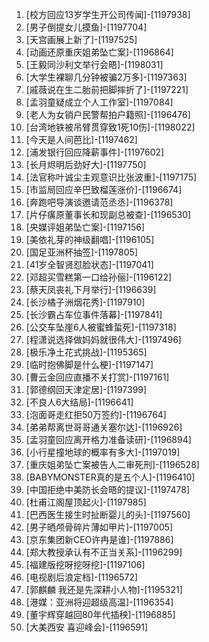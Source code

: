 
1. [校方回应13岁学生开公司传闻]-[1197938]
1. [男子倒提女儿摸鱼]-[1197704]
1. [天宫画展上新了]-[1197525]
1. [动画还原重庆姐弟坠亡案]-[1196864]
1. [王毅同沙利文举行会晤]-[1198031]
1. [大学生裸聊几分钟被骗2万多]-[1197363]
1. [戚薇说在生二胎前把脚摔折了]-[1197221]
1. [孟羽童疑成立个人工作室]-[1197084]
1. [老人为女销户民警帮拍户籍照]-[1196476]
1. [台湾地铁被吊臂贯穿致1死10伤]-[1198022]
1. [今天是人间芭比]-[1197462]
1. [浦发银行回应降薪事件]-[1197602]
1. [长月烬明后劲好大]-[1197750]
1. [法官称叶诚尘主观意识比张波重]-[1197175]
1. [市监局回应辛巴致榴莲涨价]-[1196674]
1. [奔跑吧导演谈邀请范丞丞]-[1196378]
1. [片仔癀原董事长和现副总被查]-[1196530]
1. [央媒评姐弟坠亡案]-[1197156]
1. [美依礼芽的神级翻唱]-[1196105]
1. [国足亚洲杯抽签]-[1197805]
1. [41岁全智贤怼脸状态]-[1197041]
1. [邓超买雪糕第一口给孙俪]-[1196122]
1. [蔡天凤丧礼下月举行]-[1196639]
1. [长沙橘子洲烟花秀]-[1197910]
1. [长沙霸占车位事件落幕]-[1197841]
1. [公交车坠崖6人被蜜蜂蜇死]-[1197318]
1. [程潇说选择做妈妈就很伟大]-[1197496]
1. [极乐净土花式挑战]-[1195365]
1. [临时抱佛脚是什么梗]-[1197147]
1. [曹云金回应直播不关打赏]-[1197161]
1. [郭德纲回天津定居]-[1197399]
1. [不良人6大结局]-[1196641]
1. [泡面哥走红拒50万签约]-[1196764]
1. [弟弟帮离世哥哥通关塞尔达]-[1196926]
1. [孟羽童回应离开格力准备读研]-[1196894]
1. [小行星撞地球的概率有多大]-[1197019]
1. [重庆姐弟坠亡案被告人二审死刑]-[1196528]
1. [BABYMONSTER真的是五个人]-[1196410]
1. [中国拒绝中美防长会晤的提议]-[1197478]
1. [杜甫江阁屋顶起火]-[1197985]
1. [巴西医生接生时扯断婴儿的头]-[1197560]
1. [男子晒颅骨碎片薄如甲片]-[1197005]
1. [京东集团新CEO许冉是谁]-[1197886]
1. [郑大教授承认有不正当关系]-[1196299]
1. [福建版挖呀挖呀挖]-[1197106]
1. [电视剧后浪定档]-[1196572]
1. [郭麒麟 我还是先深耕小人物]-[1195321]
1. [港媒：亚洲将迎超级高温]-[1196354]
1. [董宇辉穿越回80年代插秧]-[1196885]
1. [大美西安 喜迎峰会]-[1196591]